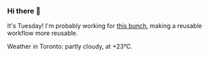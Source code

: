 ### Hi there :wave:

It's Tuesday! I'm probably working for [this bunch](https://github.com/kohofinancial), making a reusable workflow more reusable.

Weather in Toronto: partly cloudy, at +23°C.
